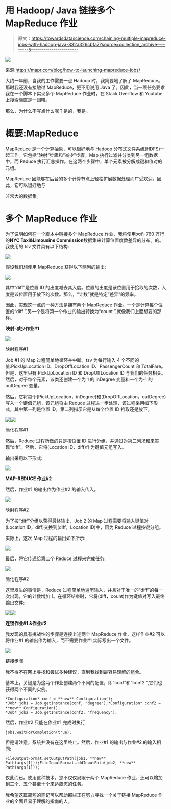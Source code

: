 # 用 Hadoop/ Java 链接多个 MapReduce 作业

> 原文：<https://towardsdatascience.com/chaining-multiple-mapreduce-jobs-with-hadoop-java-832a326cbfa7?source=collection_archive---------5----------------------->

![](img/93fa224859772425eaab9911faa2e165.png)

来源:https://mapr.com/blog/how-to-launching-mapreduce-jobs/

大约一年前，当我的工作需要一点 Hadoop 时，我简要地了解了 MapReduce。那时我还没有接触过 MapReduce，更不用说用 Java 了。因此，当一项任务要求我在一个脚本下实现多个 MapReduce 作业时，在 Stack Overflow 和 Youtube 上搜索简直是一团糟。

那么，为什么不写点什么呢？是的，我是。

# **概要:MapReduce**

MapReduce 是一个计算抽象，可以很好地与 Hadoop 分布式文件系统(HDFS)一起工作。它包括“映射”步骤和“减少”步骤。Map 执行过滤并分类到另一组数据中，而 Reduce 执行汇总操作。在这两个步骤中，单个元素被分解成键和值对的元组。

MapReduce 因能够在后台的多个计算节点上轻松扩展数据处理而广受欢迎。因此，它可以很好地与

非常大的数据集。

# 多个 MapReduce 作业

为了说明如何在一个脚本中链接多个 MapReduce 作业，我将使用大约 760 万行的**NYC Taxi&Limousine Commission**数据集来计算位置度数差异的分布。的。我使用的 tsv 文件具有以下结构:

![](img/6181f15c93e1dd6c2406c5c6df830e30.png)

假设我们想使用 MapReduce 获得以下两列的输出:

![](img/65a26a6b969668033e4e4770a34cb4cf.png)

其中“diff”是位置 ID 的出度减去其入度。位置的出度是该位置用于拾取的次数，入度是该位置用于放下的次数。那么，“计数”就是特定“差异”的频率。

因此，实现这一点的一种方法是拥有两个 MapReduce 作业。一个是计算每个位置的“diff ”,另一个是将第一个作业的输出转换为“count ”,就像我们上面想要的那样。

**映射-减少作业#1**

![](img/2b741f56bc56350c5726174c39f5535a.png)

映射程序#1

Job #1 的 Map 过程简单地循环并中断。tsv 为每行输入 4 个不同的值:PickUpLocation ID、DropOffLocation ID、PassengerCount 和 TotalFare。但是，这里只有 PickUpLocation ID 和 DropOffLocation ID 与我们的任务相关。然后，对于每个元素，该类还创建一个为 1 的 inDegree 变量和一个为-1 的 outDegree 变量。

然后，它将每个(PickUpLocation，inDegree)和(DropOffLocation，outDegree)写入一个键值元组，该元组将由 Reduce 过程进一步处理，该过程采用如下形式，其中第一列是位置 ID，第二列指示它是从每个位置 ID 拾取还是放下。

![](img/1ffcb10bb8294587f6f706a634ce474b.png)![](img/e63e99b0d402900dad8558e2f4d5c3fd.png)

简化程序#1

然后，Reduce 过程所做的只是按位置 ID 进行分组，并通过对第二列求和来实现“diff”。然后，它将(Location ID，diff)作为键值元组写入。

输出采用以下形式:

![](img/461e62be446cf89876729fb4007a8741.png)

**MAP-REDUCE 作业#2**

然后，作业#1 的输出作为作业#2 的输入传入。

![](img/40ea1f6a7aa102436056907b62923afb.png)

映射程序#2

为了按“diff”分组以获得最终输出，Job 2 的 Map 过程需要将输入键值对(Location ID，diff)交换到(diff，Location ID)中，因为 Reduce 过程按键分组。

实际上，这次 Map 过程的输出如下所示:

![](img/d66421c12e7f6e4f453af16c92bfbac5.png)

最后，将它传递给第二个 Reduce 过程来完成任务:

![](img/d69e25de59db66472ad21607416b57bd.png)

简化程序#2

这里发生的事情是，Reduce 过程简单地遍历输入，并且对于唯一的“diff”的每一次出现，它的计数增加 1。在循环结束时，它将(diff，count)作为键值对写入最终输出文件:

![](img/65a26a6b969668033e4e4770a34cb4cf.png)![](img/d147e984415f5633f820eae12d0be137.png)

**连锁作业#1 &作业#2**

我发现的具有挑战性的步骤是连接上述两个 MapReduce 作业，这样作业#2 可以将作业#1 的输出作为输入，而不需要作业#1 实际写出一个文件。

![](img/9b075f7687154d6fd2c71a0ff86971f5.png)

链接步骤

我不得不在网上寻找和尝试多种建议，直到我找到最容易理解的组合。

基本上，关键是为这两个作业创建两个不同的配置，即“conf”和“conf2 ”,它们也获得两个不同的实例。

```
*Configuration* conf = **new** Configuration();
*Job* job1 = Job.getInstance(conf, "degree");*Configuration* conf2 = **new** Configuration();
*Job* job2 = Job.getInstance(conf2, "frequency");
```

然后，作业#2 只能在作业#1 完成时执行

```
job1.waitForCompletion(true);
```

但是请注意，系统并没有在这里终止。然后，作业#1 的输出与作业#2 的输入相同:

```
FileOutputFormat.setOutputPath(job1, **new** Path(args[1]));FileInputFormat.addInputPath(job2, **new** Path(args[1]));
```

仅此而已。使用这种技术，您不仅仅局限于两个 MapReduce 作业，还可以增加到三个、五个甚至十个来适应您的任务。

我希望这篇简短的笔记可以帮助那些正在努力寻找一个关于链接 MapReduce 作业的全面且易于理解的指南的人。